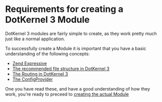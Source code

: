# Requirements for creating a DotKernel 3 Module

DotKernel 3 modules are fairly simple to create, as they work pretty much just like a normal application.

To successfully create a Module it is important that you have a basic understanding of the following concepts:

- [Zend Expressive](https://docs.zendframework.com/zend-expressive/)
- [The recommended file structure in DotKernel 3](File-Structure.md)
- [The Routing in DotKernel 3](../Prerequisites/Routing.md)
- [The ConfigProvider](ConfigProvider.md)

One you have read these, and have a good understanding of how they work, you're ready to preceed to [creating the actual Module](Creating-a-simple-Module.md)
